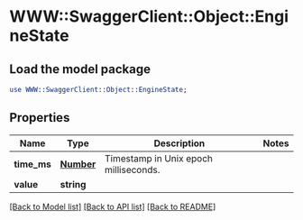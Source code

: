 # WWW::SwaggerClient::Object::EngineState

## Load the model package
```perl
use WWW::SwaggerClient::Object::EngineState;
```

## Properties
Name | Type | Description | Notes
------------ | ------------- | ------------- | -------------
**time_ms** | [**Number**](Number.md) | Timestamp in Unix epoch milliseconds. | 
**value** | **string** |  | 

[[Back to Model list]](../README.md#documentation-for-models) [[Back to API list]](../README.md#documentation-for-api-endpoints) [[Back to README]](../README.md)


